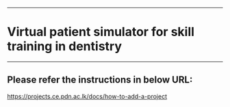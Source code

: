 ___
# Virtual patient simulator for skill training in dentistry
___



## Please refer the instructions in below URL:

https://projects.ce.pdn.ac.lk/docs/how-to-add-a-project
